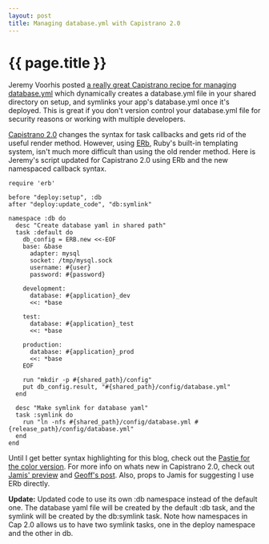 ```yaml
--- 
layout: post
title: Managing database.yml with Capistrano 2.0
---
```


{{ page.title }}
================

Jeremy Voorhis posted [a really great Capistrano recipe for managing database.yml](http://www.jvoorhis.com/articles/2006/07/07/managing-database-yml-with-capistrano) which dynamically creates a database.yml file in your shared directory on setup, and symlinks your app's database.yml once it's deployed.  This is great if you don't version control your database.yml file for security reasons or working with multiple developers.  

[Capistrano 2.0](http://www.capify.org/) changes the syntax for task callbacks and gets rid of the useful render method.  However, using [ERb](http://www.ruby-doc.org/stdlib/libdoc/erb/rdoc/), Ruby's built-in templating system, isn't much more difficult than using the old render method.  Here is Jeremy's script updated for Capistrano 2.0 using ERb and the new namespaced callback syntax.

	require 'erb'

	before "deploy:setup", :db
	after "deploy:update_code", "db:symlink"

	namespace :db do
	  desc "Create database yaml in shared path"
	  task :default do
	    db_config = ERB.new <<-EOF
	    base: &base
	      adapter: mysql
	      socket: /tmp/mysql.sock
	      username: #{user}
	      password: #{password}
  
	    development:
	      database: #{application}_dev
	      <<: *base

	    test:
	      database: #{application}_test
	      <<: *base
  
	    production:
	      database: #{application}_prod
	      <<: *base
	    EOF

	    run "mkdir -p #{shared_path}/config"
	    put db_config.result, "#{shared_path}/config/database.yml"
	  end

	  desc "Make symlink for database yaml"
	  task :symlink do
	    run "ln -nfs #{shared_path}/config/database.yml #{release_path}/config/database.yml"
	  end
	end

Until I get better syntax highlighting for this blog, check out the [Pastie for the color version](http://pastie.caboo.se/67170).  For more info on whats new in Capistrano 2.0, check out [Jamis' preview](http://weblog.jamisbuck.org/2007/5/11/capistrano-2-0-preview-2) and [Geoff's post](http://nubyonrails.com/articles/2007/04/27/tips-for-upgrading-to-capistrano-2).  Also, props to Jamis for suggesting I use ERb directly.

**Update:** Updated code to use its own :db namespace instead of the default one.  The database yaml file will be created by the default :db task, and the symlink will be created by the db:symlink task.  Note how namespaces in Cap 2.0 allows us to have two symlink tasks, one in the deploy namespace and the other in db.
